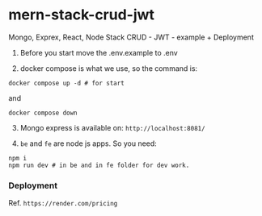 # mern-stack-crud-jwt
Mongo, Exprex, React, Node Stack CRUD - JWT - example + Deployment


1. Before you start move the .env.example to .env

2. docker compose is what we use, so the command is:
```
docker compose up -d # for start
```
and
```
docker compose down
```

3. Mongo express is available on: `http://localhost:8081/`

4. `be` and `fe` are node js apps. So you need:

```
npm i
npm run dev # in be and in fe folder for dev work.
```

### Deployment

Ref. `https://render.com/pricing`